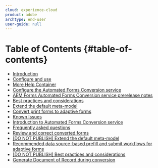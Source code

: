```yaml
---
cloud: experience-cloud
product: adobe
archtype: end-user
user-guide: null
---
```


# Table of Contents {#table-of-contents}

+ [Introduction](morehelp/introduction.md)
+ [Configure and use  ](morehelp/forms.md)
+ [More Help Container](morehelp.md)
+ [Configure the Automated Forms Conversion service](configure-the-automated-forms-conversion-service.md)
+ [AEM Forms Automated Forms Conversion service prerelease notes](aem-forms-automated-forms-conversion-service-beta.md)
+ [Best practices and considerations ](styles-and-pattern--considerations-and-best-practices-.md)
+ [Extend the default meta-model](extending-the-default-meta-model.md)
+ [Convert print forms to adaptive forms ](convert-existing-forms-to-adaptive-forms.md)
+ [Known Issues](known-issues.md)
+ [Introduction to Automated Forms Conversion service](introduction-to-automated-form-conversion-service.md)
+ [Frequently asked questions](automated-forms-conversion-service-frequently-asked-questions.md)
+ [Review and correct converted forms](review-correct-ui-edited.md)
+ [[DO NOT PUBLISH] Extend the default meta-model](extend-the-default-meta-model.md)
+ [Recommended data source-based prefill and submit workflows for adaptive forms](prefill-submit-forms-automated-forms-conversion-service.md)
+ [[DO NOT PUBLISH] Best practices and considerations ](considerations-and-best-practices.md)
+ [Generate Document of Record during conversion](Generate-Document-of-Record-during-conversion.md)

